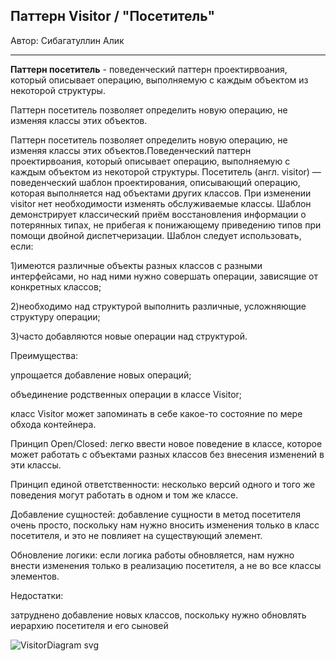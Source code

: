 ## Паттерн Visitor / "Посетитель"

Автор: Сибагатуллин Алик

---

**Паттерн посетитель** - поведенческий паттерн проектирвоания, который описывает операцию, выполняемую с каждым объектом из некоторой структуры.

Паттерн посетитель позволяет определить новую операцию, не изменяя классы этих объектов.


Паттерн посетитель позволяет определить новую операцию, не изменяя классы этих объектов.Поведенческий паттерн проектирвоания, который описывает операцию, выполняемую с каждым объектом из некоторой структуры.
Посетитель (англ. visitor) — поведенческий шаблон проектирования, описывающий операцию, которая выполняется над объектами других классов. При изменении visitor нет необходимости изменять обслуживаемые классы.
Шаблон демонстрирует классический приём восстановления информации о потерянных типах, не прибегая к понижающему приведению типов при помощи двойной диспетчеризации.
Шаблон следует использовать, если:

1)имеются различные объекты разных классов с разными интерфейсами, но над ними нужно совершать операции, зависящие от конкретных классов;

2)необходимо над структурой выполнить различные, усложняющие структуру операции;

3)часто добавляются новые операции над структурой.


Преимущества:

упрощается добавление новых операций;

объединение родственных операции в классе Visitor;

класс Visitor может запоминать в себе какое-то состояние по мере обхода контейнера.

Принцип Open/Closed: легко ввести новое поведение в классе, которое может работать с объектами разных классов без внесения изменений в эти классы.

Принцип единой ответственности: несколько версий одного и того же поведения могут работать в одном и том же классе.

Добавление сущностей: добавление сущности в метод посетителя очень просто, поскольку нам нужно вносить изменения только в класс посетителя, и это не повлияет на существующий элемент.

Обновление логики: если логика работы обновляется, нам нужно внести изменения только в реализацию посетителя, а не во все классы элементов.


Недостатки:

затруднено добавление новых классов, поскольку нужно обновлять иерархию посетителя и его сыновей

![VisitorDiagram svg](https://github.com/TimurSeyidov/oop-patterns/assets/98407097/b2acff2f-309d-494f-832b-ab507c017d5a)
